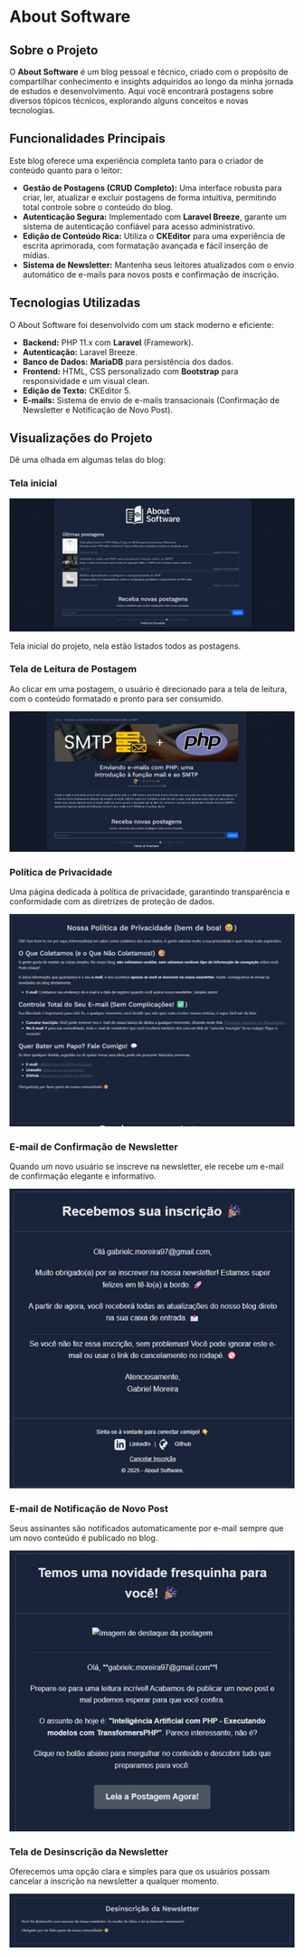 # About Software

## Sobre o Projeto

O **About Software** é um blog pessoal e técnico, criado com o propósito de compartilhar conhecimento e insights adquiridos ao longo da minha jornada de estudos e desenvolvimento. Aqui você encontrará postagens sobre diversos tópicos técnicos, explorando alguns conceitos e novas tecnologias.

## Funcionalidades Principais

Este blog oferece uma experiência completa tanto para o criador de conteúdo quanto para o leitor:

  * **Gestão de Postagens (CRUD Completo):** Uma interface robusta para criar, ler, atualizar e excluir postagens de forma intuitiva, permitindo total controle sobre o conteúdo do blog.
  * **Autenticação Segura:** Implementado com **Laravel Breeze**, garante um sistema de autenticação confiável para acesso administrativo.
  * **Edição de Conteúdo Rica:** Utiliza o **CKEditor** para uma experiência de escrita aprimorada, com formatação avançada e fácil inserção de mídias.
  * **Sistema de Newsletter:** Mantenha seus leitores atualizados com o envio automático de e-mails para novos posts e confirmação de inscrição.

## Tecnologias Utilizadas

O About Software foi desenvolvido com um stack moderno e eficiente:

  * **Backend:** PHP 11.x com **Laravel** (Framework).
  * **Autenticação:** Laravel Breeze.
  * **Banco de Dados:** **MariaDB** para persistência dos dados.
  * **Frontend:** HTML, CSS personalizado com **Bootstrap** para responsividade e um visual clean.
  * **Edição de Texto:** CKEditor 5.
  * **E-mails:** Sistema de envio de e-mails transacionais (Confirmação de Newsletter e Notificação de Novo Post).

## Visualizações do Projeto

Dê uma olhada em algumas telas do blog:

### Tela inicial

![tela-inicial](https://github.com/GabrielMcMoreira1997/blog/blob/master/readme_assets/inicial.png)

Tela inicial do projeto, nela estão listados todos as postagens.

### Tela de Leitura de Postagem

Ao clicar em uma postagem, o usuário é direcionado para a tela de leitura, com o conteúdo formatado e pronto para ser consumido.

![tela-leitura](https://github.com/GabrielMcMoreira1997/blog/blob/master/readme_assets/leitura.png)

### Política de Privacidade

Uma página dedicada à política de privacidade, garantindo transparência e conformidade com as diretrizes de proteção de dados.

![tela-politica-privacidade](https://github.com/GabrielMcMoreira1997/blog/blob/master/readme_assets/politica_privacidade.png)

### E-mail de Confirmação de Newsletter

Quando um novo usuário se inscreve na newsletter, ele recebe um e-mail de confirmação elegante e informativo.

![tela-confirmacao](https://github.com/GabrielMcMoreira1997/blog/blob/master/readme_assets/email_confirmacao.png)


### E-mail de Notificação de Novo Post

Seus assinantes são notificados automaticamente por e-mail sempre que um novo conteúdo é publicado no blog.

![tela-novo-post](https://github.com/GabrielMcMoreira1997/blog/blob/master/readme_assets/email_novo_post.png)


### Tela de Desinscrição da Newsletter

Oferecemos uma opção clara e simples para que os usuários possam cancelar a inscrição na newsletter a qualquer momento.

![tela-desinscricao](https://github.com/GabrielMcMoreira1997/blog/blob/master/readme_assets/tela_desinscricao.png)